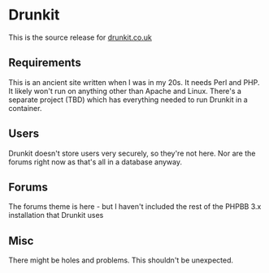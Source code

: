 # Drunkit

This is the source release for [drunkit.co.uk](https://drunkit.co.uk)

## Requirements

This is an ancient site written when I was in my 20s. It needs Perl and PHP. It likely won't run on anything other than Apache and Linux. There's a separate project (TBD) which has everything needed to run Drunkit in a container.

## Users

Drunkit doesn't store users very securely, so they're not here. Nor are the forums right now as that's all in a database anyway.

## Forums

The forums theme is here - but I haven't included the rest of the PHPBB 3.x installation that Drunkit uses

## Misc

There might be holes and problems. This shouldn't be unexpected.

